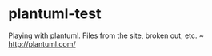 # plantuml-test
Playing with plantuml. Files from the site, broken out, etc. ~ http://plantuml.com/
